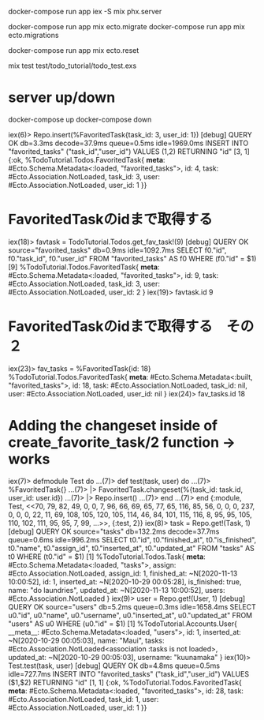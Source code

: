 docker-compose run app iex -S mix phx.server

docker-compose run app mix ecto.migrate
docker-compose run app mix ecto.migrations

docker-compose run app mix ecto.reset

mix test test/todo_tutorial/todo_test.exs

# server up/down
docker-compose up
docker-compose down


iex(6)> Repo.insert(%FavoritedTask{task_id: 3, user_id: 1})
[debug] QUERY OK db=3.3ms decode=37.9ms queue=0.5ms idle=1969.0ms
INSERT INTO "favorited_tasks" ("task_id","user_id") VALUES ($1,$2) RETURNING "id" [3, 1]
{:ok,
 %TodoTutorial.Todos.FavoritedTask{
   __meta__: #Ecto.Schema.Metadata<:loaded, "favorited_tasks">,
   id: 4,
   task: #Ecto.Association.NotLoaded<association :task is not loaded>,
   task_id: 3,
   user: #Ecto.Association.NotLoaded<association :user is not loaded>,
   user_id: 1
 }}


# FavoritedTaskのidまで取得する
iex(18)> favtask = TodoTutorial.Todos.get_fav_task!(9)
[debug] QUERY OK source="favorited_tasks" db=0.9ms idle=1092.7ms
SELECT f0."id", f0."task_id", f0."user_id" FROM "favorited_tasks" AS f0 WHERE (f0."id" = $1) [9]
%TodoTutorial.Todos.FavoritedTask{
  __meta__: #Ecto.Schema.Metadata<:loaded, "favorited_tasks">,
  id: 9,
  task: #Ecto.Association.NotLoaded<association :task is not loaded>,
  task_id: 3,
  user: #Ecto.Association.NotLoaded<association :user is not loaded>,
  user_id: 2
}
iex(19)> favtask.id
9

# FavoritedTaskのidまで取得する　その２
iex(23)> fav_tasks = %FavoritedTask{id: 18}
%TodoTutorial.Todos.FavoritedTask{
  __meta__: #Ecto.Schema.Metadata<:built, "favorited_tasks">,
  id: 18,
  task: #Ecto.Association.NotLoaded<association :task is not loaded>,
  task_id: nil,
  user: #Ecto.Association.NotLoaded<association :user is not loaded>,
  user_id: nil
}
iex(24)> fav_tasks.id
18

# Adding the changeset inside of create_favorite_task/2 function -> works
iex(7)> defmodule Test do
...(7)>   def test(task, user) do
...(7)>     %FavoritedTask{}
...(7)>     |> FavoritedTask.changeset(%{task_id: task.id, user_id: user.id})
...(7)>     |> Repo.insert()
...(7)>   end
...(7)> end
{:module, Test,
 <<70, 79, 82, 49, 0, 0, 7, 96, 66, 69, 65, 77, 65, 116, 85, 56, 0, 0, 0, 237,
   0, 0, 0, 22, 11, 69, 108, 105, 120, 105, 114, 46, 84, 101, 115, 116, 8, 95,
   95, 105, 110, 102, 111, 95, 95, 7, 99, ...>>, {:test, 2}}
iex(8)> task = Repo.get!(Task, 1)
[debug] QUERY OK source="tasks" db=132.2ms decode=37.7ms queue=0.6ms idle=996.2ms
SELECT t0."id", t0."finished_at", t0."is_finished", t0."name", t0."assign_id", t0."inserted_at", t0."updated_at" FROM "tasks" AS t0 WHERE (t0."id" = $1) [1]
%TodoTutorial.Todos.Task{
  __meta__: #Ecto.Schema.Metadata<:loaded, "tasks">,
  assign: #Ecto.Association.NotLoaded<association :assign is not loaded>,
  assign_id: 1,
  finished_at: ~N[2020-11-13 10:00:52],
  id: 1,
  inserted_at: ~N[2020-10-29 00:05:28],
  is_finished: true,
  name: "do laundries",
  updated_at: ~N[2020-11-13 10:00:52],
  users: #Ecto.Association.NotLoaded<association :users is not loaded>
}
iex(9)> user = Repo.get!(User, 1)
[debug] QUERY OK source="users" db=5.2ms queue=0.3ms idle=1658.4ms
SELECT u0."id", u0."name", u0."username", u0."inserted_at", u0."updated_at" FROM "users" AS u0 WHERE (u0."id" = $1) [1]
%TodoTutorial.Accounts.User{
  __meta__: #Ecto.Schema.Metadata<:loaded, "users">,
  id: 1,
  inserted_at: ~N[2020-10-29 00:05:03],
  name: "Maui",
  tasks: #Ecto.Association.NotLoaded<association :tasks is not loaded>,
  updated_at: ~N[2020-10-29 00:05:03],
  username: "kuunamaka"
}
iex(10)> Test.test(task, user)
[debug] QUERY OK db=4.8ms queue=0.5ms idle=727.7ms
INSERT INTO "favorited_tasks" ("task_id","user_id") VALUES ($1,$2) RETURNING "id" [1, 1]
{:ok,
 %TodoTutorial.Todos.FavoritedTask{
   __meta__: #Ecto.Schema.Metadata<:loaded, "favorited_tasks">,
   id: 28,
   task: #Ecto.Association.NotLoaded<association :task is not loaded>,
   task_id: 1,
   user: #Ecto.Association.NotLoaded<association :user is not loaded>,
   user_id: 1
 }}
